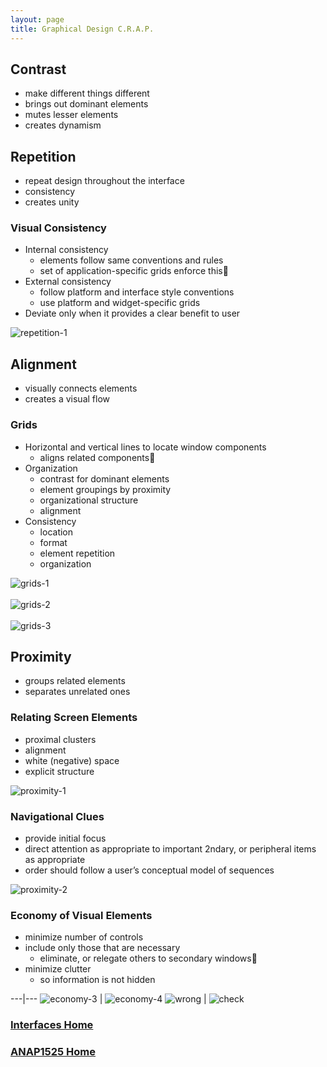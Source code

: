```yaml
---
layout: page
title: Graphical Design C.R.A.P.
---
```


## Contrast
* make different things different
* brings out dominant elements
* mutes lesser elements
* creates dynamism

## Repetition
* repeat design throughout the interface
* consistency
* creates unity 

### Visual Consistency
* Internal consistency
  * elements follow same conventions and rules
  * set of application-specific grids enforce this
* External consistency
  * follow platform and interface style conventions
  * use platform and widget-specific grids
* Deviate only when it provides a clear benefit to user

![repetition-1](files/repetition-1.jpg)

## Alignment
* visually connects elements
* creates a visual flow

### Grids
* Horizontal and vertical lines to locate window components
  * aligns related components
* Organization
  * contrast for dominant elements
  * element groupings by proximity
  * organizational structure
  * alignment
* Consistency
  * location
  * format
  * element repetition
  * organization

![grids-1](files/grids-1.jpg)<br><br>
![grids-2](files/grids-2.jpg)<br><br>
![grids-3](files/grids-3.jpg)<br>

## Proximity
* groups related elements
* separates unrelated ones

### Relating Screen Elements
* proximal clusters 
* alignment
* white (negative) space
* explicit structure

![proximity-1](files/proximity-1.jpg)

### Navigational Clues
* provide initial focus
* direct attention as appropriate to important  2ndary, or peripheral items as appropriate
* order should follow a user’s conceptual model of sequences

![proximity-2](files/proximity-2.jpg)

### Economy of Visual Elements
* minimize number of controls
* include only those that are necessary
  * eliminate, or relegate others to secondary windows
* minimize clutter 
  * so information is not hidden

---|---
![economy-3](files/economy-3.png) | ![economy-4](files/economy-4.png)
![wrong](files/wrong.png) | ![check](files/check.png)

### [Interfaces Home](index.md)
### [ANAP1525 Home](../)